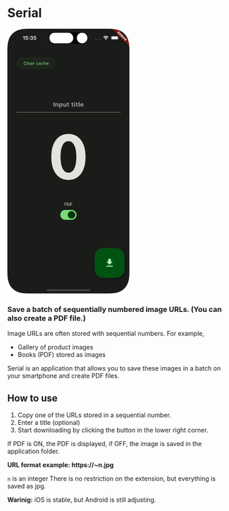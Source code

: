 # Serial

<img src="https://github.com/natsuk4ze/serial/raw/main/assets/demo.png" height="600">

### Save a batch of sequentially numbered image URLs. (You can also create a PDF file.)

Image URLs are often stored with sequential numbers. For example,

- Gallery of product images
- Books (PDF) stored as images

Serial is an application that allows you to save these images in a batch on your smartphone and create PDF files.

## How to use

1. Copy one of the URLs stored in a sequential number.
2. Enter a title (optional)
3. Start downloading by clicking the button in the lower right corner.

If PDF is ON, the PDF is displayed, if OFF, the image is saved in the application folder.

**URL format example: https://~n.jpg**

`n` is an integer
There is no restriction on the extension, but everything is saved as jpg.

**Warinig:** iOS is stable, but Android is still adjusting.
